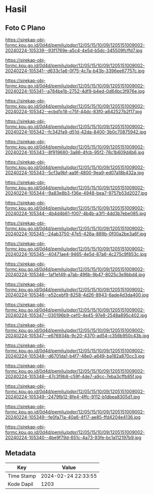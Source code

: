 # Hasil

## Foto C Plano

https://sirekap-obj-formc.kpu.go.id/0d4d/pemilu/pdpr/12/05/15/10/09/1205151009002-20240224-105339--93f1769e-a5c4-4e5d-b5dc-345509fcffd7.jpg

https://sirekap-obj-formc.kpu.go.id/0d4d/pemilu/pdpr/12/05/15/10/09/1205151009002-20240224-105341--d633c1a6-0f75-4c7a-b43b-3396ee67757c.jpg

https://sirekap-obj-formc.kpu.go.id/0d4d/pemilu/pdpr/12/05/15/10/09/1205151009002-20240224-105341--a784be1b-2752-4df9-b4ed-0d64bc3f976e.jpg

https://sirekap-obj-formc.kpu.go.id/0d4d/pemilu/pdpr/12/05/15/10/09/1205151009002-20240224-105342--ecbd1c18-c75f-44dc-83f0-a642527b2f17.jpg

https://sirekap-obj-formc.kpu.go.id/0d4d/pemilu/pdpr/12/05/15/10/09/1205151009002-20240224-105342--fc342fa9-d51d-42da-8400-3b0c70875942.jpg

https://sirekap-obj-formc.kpu.go.id/0d4d/pemilu/pdpr/12/05/15/10/09/1205151009002-20240224-105343--8f919680-3a86-4fcb-95f2-78c1b609d4b6.jpg

https://sirekap-obj-formc.kpu.go.id/0d4d/pemilu/pdpr/12/05/15/10/09/1205151009002-20240224-105343--5cf3a9bf-aa9f-4800-9ea9-ed07a18b432a.jpg

https://sirekap-obj-formc.kpu.go.id/0d4d/pemilu/pdpr/12/05/15/10/09/1205151009002-20240224-105344--9a83e8b3-f36e-4948-bea7-9757b53d2027.jpg

https://sirekap-obj-formc.kpu.go.id/0d4d/pemilu/pdpr/12/05/15/10/09/1205151009002-20240224-105344--4b4d4b61-f007-4b4b-a3f1-4dd3b7ebe085.jpg

https://sirekap-obj-formc.kpu.go.id/0d4d/pemilu/pdpr/12/05/15/10/09/1205151009002-20240224-105345--24ab3750-47e5-426a-889b-0f00a2be3a6f.jpg

https://sirekap-obj-formc.kpu.go.id/0d4d/pemilu/pdpr/12/05/15/10/09/1205151009002-20240224-105345--40471ae4-9465-4e5d-87a6-4c275c9f853c.jpg

https://sirekap-obj-formc.kpu.go.id/0d4d/pemilu/pdpr/12/05/15/10/09/1205151009002-20240224-105346--1af1e149-a7ab-496b-9b47-8025c3e9bbd4.jpg

https://sirekap-obj-formc.kpu.go.id/0d4d/pemilu/pdpr/12/05/15/10/09/1205151009002-20240224-105346--e52cebf9-8258-4d26-8943-6ade4d3da400.jpg

https://sirekap-obj-formc.kpu.go.id/0d4d/pemilu/pdpr/12/05/15/10/09/1205151009002-20240224-105347--030196b9-cef0-4e45-97e8-2548a895c402.jpg

https://sirekap-obj-formc.kpu.go.id/0d4d/pemilu/pdpr/12/05/15/10/09/1205151009002-20240224-105347--e676934b-9c20-4370-ad54-c356b950c43b.jpg

https://sirekap-obj-formc.kpu.go.id/0d4d/pemilu/pdpr/12/05/15/10/09/1205151009002-20240224-105348--d6701da1-b4f7-48e0-a649-ba182a870cc3.jpg

https://sirekap-obj-formc.kpu.go.id/0d4d/pemilu/pdpr/12/05/15/10/09/1205151009002-20240224-105348--47c3f9b8-c59f-4de7-a9cc-7eba3cffb85f.jpg

https://sirekap-obj-formc.kpu.go.id/0d4d/pemilu/pdpr/12/05/15/10/09/1205151009002-20240224-105349--2479fb12-8fe4-4ffc-9112-b1dbea8305d1.jpg

https://sirekap-obj-formc.kpu.go.id/0d4d/pemilu/pdpr/12/05/15/10/09/1205151009002-20240224-105349--fe0fa71a-40a6-4f17-ae85-ffd4204e4136.jpg

https://sirekap-obj-formc.kpu.go.id/0d4d/pemilu/pdpr/12/05/15/10/09/1205151009002-20240224-105340--4be9f79d-651c-4a73-93fe-bc1a112197b9.jpg


## Metadata

| Key        | Value               |
| ---------- | ------------------- |
| Time Stamp | 2024-02-24 22:33:55 |
| Kode Dapil | 1203                |



